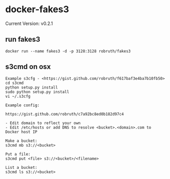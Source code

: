 # docker-fakes3

Current Version: v0.2.1

## run fakes3

	docker run --name fakes3 -d -p 3128:3128 robruth/fakes3
	
## s3cmd on osx

	Example s3cfg - <https://gist.github.com/robruth/f617baf3e4ba7b10fb50>
	cd s3cmd
	python setup.py install
	sudo python setup.py install
	vi ~/.s3cfg
	
	Example config:
	
	https://gist.github.com/robruth/c7a92bc8ed0b182d97c4

	- Edit domain to reflect your own
	- Edit /etc/hosts or add DNS to resolve <bucket>.<domain>.com to Docker host IP
	
	Make a bucket:
	s3cmd mb s3://<bucket>
	
	Put a file:
	s3cmd put <file> s3://<bucket>/<filename>

	List a bucket:
	s3cmd ls s3://<bucket>
